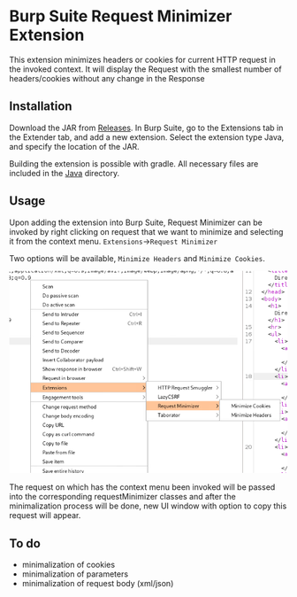 # Burp Suite Request Minimizer Extension

This extension minimizes headers or cookies for current HTTP request in the invoked context. It will display the Request with the smallest number of headers/cookies without any change in the Response  

## Installation

Download the JAR from [Releases](https://github.com/r3l1v/RequestMinimizer/releases/). In Burp Suite, go to the Extensions tab in the Extender tab, and add a new extension. Select the extension type Java, and specify the location of the JAR.

Building the extension is possible with gradle. All necessary files are included in the [Java](https://github.com/r3l1v/RequestMinimizer/tree/main/Java) directory.

## Usage

Upon adding the extension into Burp Suite, Request Minimizer can be invoked by right clicking on request that we want to minimize and selecting it from the context menu. `Extensions`->`Request Minimizer`

Two options will be available, `Minimize Headers` and `Minimize Cookies`. 

![Context menu](./image/menu.png)

The request on which has the context menu been invoked will be passed into the corresponding requestMinimizer classes and after the minimalization process will be done, new UI window with option to copy this request will appear.

## To do 

- minimalization of cookies
- minimalization of parameters
- minimalization of request body (xml/json)